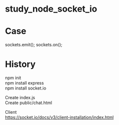 # study_node_socket_io

# Case
sockets.emit();
sockets.on();


# History  
npm init  
npm install express  
npm install socket.io  
  
Create index.js  
Create public/chat.html  
  
Client  
https://socket.io/docs/v3/client-installation/index.html  

  